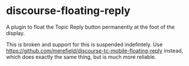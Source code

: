# discourse-floating-reply
A plugin to float the Topic Reply button permanently at the foot of the display.

This is broken and support for this is suspended indefintely.  Use https://github.com/merefield/discourse-tc-mobile-floating-reply instead, which does exactly the same thing, but is much more reliable.
